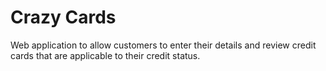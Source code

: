# Crazy Cards

Web application to allow customers to enter their details and review credit cards that are applicable to their credit status.
